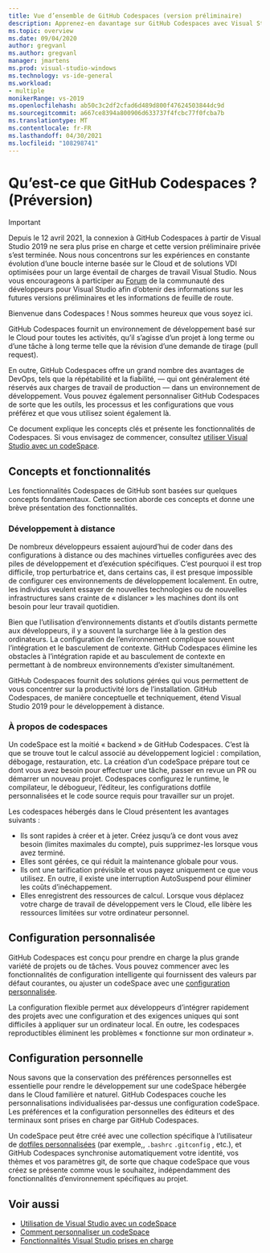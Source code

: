 ```yaml
---
title: Vue d’ensemble de GitHub Codespaces (version préliminaire)
description: Apprenez-en davantage sur GitHub Codespaces avec Visual Studio et sur la façon dont il peut vous aider à étendre votre environnement de développement dans le Cloud.
ms.topic: overview
ms.date: 09/04/2020
author: gregvanl
ms.author: gregvanl
manager: jmartens
ms.prod: visual-studio-windows
ms.technology: vs-ide-general
ms.workload:
- multiple
monikerRange: vs-2019
ms.openlocfilehash: ab50c3c2df2cfad6d489d800f47624503844dc9d
ms.sourcegitcommit: a667ce8394a800906d633737f4fcbc77f0fcba7b
ms.translationtype: MT
ms.contentlocale: fr-FR
ms.lasthandoff: 04/30/2021
ms.locfileid: "108298741"
---
```

# <a name="what-is-github-codespaces-preview"></a>Qu’est-ce que GitHub Codespaces ? (Préversion)

> [!Important]
> Depuis le 12 avril 2021, la connexion à GitHub Codespaces à partir de Visual Studio 2019 ne sera plus prise en charge et cette version préliminaire privée s’est terminée. Nous nous concentrons sur les expériences en constante évolution d’une boucle interne basée sur le Cloud et de solutions VDI optimisées pour un large éventail de charges de travail Visual Studio. Nous vous encourageons à participer au [Forum](https://developercommunity.visualstudio.com/home) de la communauté des développeurs pour Visual Studio afin d’obtenir des informations sur les futures versions préliminaires et les informations de feuille de route.

Bienvenue dans Codespaces ! Nous sommes heureux que vous soyez ici.

GitHub Codespaces fournit un environnement de développement basé sur le Cloud pour toutes les activités, qu’il s’agisse d’un projet à long terme ou d’une tâche à long terme telle que la révision d’une demande de tirage (pull request).

En outre, GitHub Codespaces offre un grand nombre des avantages de DevOps, tels que la répétabilité et la fiabilité, &mdash; qui ont généralement été réservés aux charges de travail de production &mdash; dans un environnement de développement. Vous pouvez également personnaliser GitHub Codespaces de sorte que les outils, les processus et les configurations que vous préférez et que vous utilisez soient également là.

Ce document explique les concepts clés et présente les fonctionnalités de Codespaces. Si vous envisagez de commencer, consultez [utiliser Visual Studio avec un codeSpace](use-visual-studio-with-codespaces.md).

## <a name="concepts-and-features"></a>Concepts et fonctionnalités

Les fonctionnalités Codespaces de GitHub sont basées sur quelques concepts fondamentaux. Cette section aborde ces concepts et donne une brève présentation des fonctionnalités.

### <a name="remote-development"></a>Développement à distance

De nombreux développeurs essaient aujourd’hui de coder dans des configurations à distance ou des machines virtuelles configurées avec des piles de développement et d’exécution spécifiques. C’est pourquoi il est trop difficile, trop perturbatrice et, dans certains cas, il est presque impossible de configurer ces environnements de développement localement. En outre, les individus veulent essayer de nouvelles technologies ou de nouvelles infrastructures sans crainte de « dislancer » les machines dont ils ont besoin pour leur travail quotidien.

Bien que l’utilisation d’environnements distants et d’outils distants permette aux développeurs, il y a souvent la surcharge liée à la gestion des ordinateurs. La configuration de l’environnement complique souvent l’intégration et le basculement de contexte. GitHub Codespaces élimine les obstacles à l’intégration rapide et au basculement de contexte en permettant à de nombreux environnements d’exister simultanément.

GitHub Codespaces fournit des solutions gérées qui vous permettent de vous concentrer sur la productivité lors de l’installation. GitHub Codespaces, de manière conceptuelle et techniquement, étend Visual Studio 2019 pour le développement à distance.

### <a name="about-codespaces"></a>À propos de codespaces

Un codeSpace est la moitié « backend » de GitHub Codespaces. C’est là que se trouve tout le calcul associé au développement logiciel : compilation, débogage, restauration, etc. La création d’un codeSpace prépare tout ce dont vous avez besoin pour effectuer une tâche, passer en revue un PR ou démarrer un nouveau projet. Codespaces configurez le runtime, le compilateur, le débogueur, l’éditeur, les configurations dotfile personnalisées et le code source requis pour travailler sur un projet.

Les codespaces hébergés dans le Cloud présentent les avantages suivants :

- Ils sont rapides à créer et à jeter. Créez jusqu’à ce dont vous avez besoin (limites maximales du compte), puis supprimez-les lorsque vous avez terminé.
- Elles sont gérées, ce qui réduit la maintenance globale pour vous.
- Ils ont une tarification prévisible et vous payez uniquement ce que vous utilisez. En outre, il existe une interruption AutoSuspend pour éliminer les coûts d’inéchappement.
- Elles enregistrent des ressources de calcul. Lorsque vous déplacez votre charge de travail de développement vers le Cloud, elle libère les ressources limitées sur votre ordinateur personnel.

## <a name="custom-configuration"></a>Configuration personnalisée

GitHub Codespaces est conçu pour prendre en charge la plus grande variété de projets ou de tâches. Vous pouvez commencer avec les fonctionnalités de configuration intelligente qui fournissent des valeurs par défaut courantes, ou ajuster un codeSpace avec une [configuration personnalisée](customize-codespaces.md).

La configuration flexible permet aux développeurs d’intégrer rapidement des projets avec une configuration et des exigences uniques qui sont difficiles à appliquer sur un ordinateur local. En outre, les codespaces reproductibles éliminent les problèmes « fonctionne sur mon ordinateur ».

## <a name="personal-configuration"></a>Configuration personnelle

Nous savons que la conservation des préférences personnelles est essentielle pour rendre le développement sur une codeSpace hébergée dans le Cloud familière et naturel. GitHub Codespaces couche les personnalisations individualisées par-dessus une configuration codeSpace. Les préférences et la configuration personnelles des éditeurs et des terminaux sont prises en charge par GitHub Codespaces.

Un codeSpace peut être créé avec une collection spécifique à l’utilisateur de [dotfiles personnalisées](https://docs.github.com/github/developing-online-with-codespaces/personalizing-codespaces-for-your-account) (par exemple,, `.bashrc` `.gitconfig` , etc.), et GitHub Codespaces synchronise automatiquement votre identité, vos thèmes et vos paramètres git, de sorte que chaque codeSpace que vous créez se présente comme vous le souhaitez, indépendamment des fonctionnalités d’environnement spécifiques au projet.

## <a name="see-also"></a>Voir aussi

* [Utilisation de Visual Studio avec un codeSpace](use-visual-studio-with-codespaces.md)
* [Comment personnaliser un codeSpace](customize-codespaces.md)
* [Fonctionnalités Visual Studio prises en charge](supported-features-codespaces.md)

